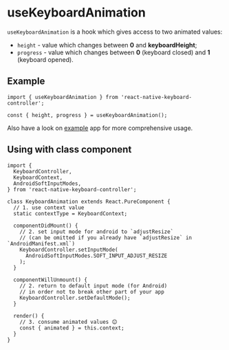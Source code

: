 # useKeyboardAnimation

`useKeyboardAnimation` is a hook which gives access to two animated values:

- `height` - value which changes between **0** and **keyboardHeight**;
- `progress` - value which changes between **0** (keyboard closed) and **1** (keyboard opened).

## Example

```tsx
import { useKeyboardAnimation } from 'react-native-keyboard-controller';

const { height, progress } = useKeyboardAnimation();
```

Also have a look on [example](https://github.com/kirillzyusko/react-native-keyboard-controller/tree/main/example) app for more comprehensive usage.

## Using with class component

```tsx
import {
  KeyboardController,
  KeyboardContext,
  AndroidSoftInputModes,
} from 'react-native-keyboard-controller';

class KeyboardAnimation extends React.PureComponent {
  // 1. use context value
  static contextType = KeyboardContext;

  componentDidMount() {
    // 2. set input mode for android to `adjustResize`
    // (can be omitted if you already have `adjustResize` in `AndroidManifest.xml`)
    KeyboardController.setInputMode(
      AndroidSoftInputModes.SOFT_INPUT_ADJUST_RESIZE
    );
  }

  componentWillUnmount() {
    // 2. return to default input mode (for Android)
    // in order not to break other part of your app
    KeyboardController.setDefaultMode();
  }

  render() {
    // 3. consume animated values 😊
    const { animated } = this.context;
  }
}
```
